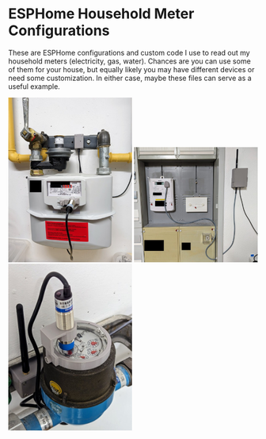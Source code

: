 ESPHome Household Meter Configurations
======================================

These are ESPHome configurations and custom code I use to read out my
household meters (electricity, gas, water). Chances are you can use some of
them for your house, but equally likely you may have different devices or need
some customization. In either case, maybe these files can serve as a useful
example.

<p float="left">
  <a href="gas"><img src="gas/gas_meter.jpg" width="250" /></a>
  <a href="electricity"><img src="electricity/power_meter.jpg" width="250" /></a>
  <a href="water"><img src="water/water_meter.jpg" width="250" /></a>
</p>
